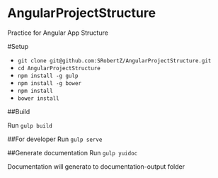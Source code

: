 # AngularProjectStructure
Practice for Angular App Structure

#Setup
- `git clone git@github.com:SRobertZ/AngularProjectStructure.git`
- `cd AngularProjectStructure`
- `npm install -g gulp`
- `npm install -g bower`
- `npm install`
- `bower install`

##Build

Run `gulp build`

##For developer
Run `gulp serve`

##Generate documentation
Run `gulp yuidoc`

Documentation will generato to  documentation-output folder
